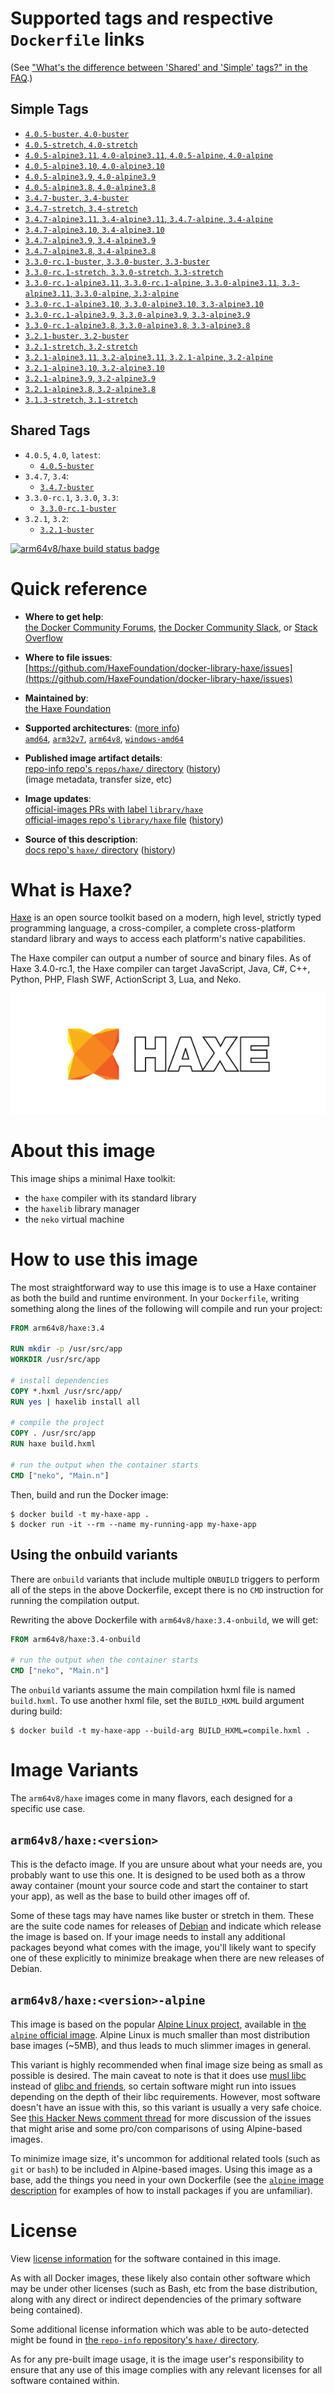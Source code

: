 <!--

********************************************************************************

WARNING:

    DO NOT EDIT "haxe/README.md"

    IT IS AUTO-GENERATED

    (from the other files in "haxe/" combined with a set of templates)

********************************************************************************

-->

# Supported tags and respective `Dockerfile` links

(See ["What's the difference between 'Shared' and 'Simple' tags?" in the FAQ](https://github.com/docker-library/faq#whats-the-difference-between-shared-and-simple-tags).)

## Simple Tags

-	[`4.0.5-buster`, `4.0-buster`](https://github.com/HaxeFoundation/docker-library-haxe/blob/38b1ceb14a5692ae2c655c056baaff79d963da33/4.0/buster/Dockerfile)
-	[`4.0.5-stretch`, `4.0-stretch`](https://github.com/HaxeFoundation/docker-library-haxe/blob/38b1ceb14a5692ae2c655c056baaff79d963da33/4.0/stretch/Dockerfile)
-	[`4.0.5-alpine3.11`, `4.0-alpine3.11`, `4.0.5-alpine`, `4.0-alpine`](https://github.com/HaxeFoundation/docker-library-haxe/blob/c06030895887da79e312f97bb434ca0f0e0f7f22/4.0/alpine3.11/Dockerfile)
-	[`4.0.5-alpine3.10`, `4.0-alpine3.10`](https://github.com/HaxeFoundation/docker-library-haxe/blob/38b1ceb14a5692ae2c655c056baaff79d963da33/4.0/alpine3.10/Dockerfile)
-	[`4.0.5-alpine3.9`, `4.0-alpine3.9`](https://github.com/HaxeFoundation/docker-library-haxe/blob/38b1ceb14a5692ae2c655c056baaff79d963da33/4.0/alpine3.9/Dockerfile)
-	[`4.0.5-alpine3.8`, `4.0-alpine3.8`](https://github.com/HaxeFoundation/docker-library-haxe/blob/38b1ceb14a5692ae2c655c056baaff79d963da33/4.0/alpine3.8/Dockerfile)
-	[`3.4.7-buster`, `3.4-buster`](https://github.com/HaxeFoundation/docker-library-haxe/blob/b62c53f203ae20f2b3dcc1af2881ccab602a4fe1/3.4/buster/Dockerfile)
-	[`3.4.7-stretch`, `3.4-stretch`](https://github.com/HaxeFoundation/docker-library-haxe/blob/b62c53f203ae20f2b3dcc1af2881ccab602a4fe1/3.4/stretch/Dockerfile)
-	[`3.4.7-alpine3.11`, `3.4-alpine3.11`, `3.4.7-alpine`, `3.4-alpine`](https://github.com/HaxeFoundation/docker-library-haxe/blob/c06030895887da79e312f97bb434ca0f0e0f7f22/3.4/alpine3.11/Dockerfile)
-	[`3.4.7-alpine3.10`, `3.4-alpine3.10`](https://github.com/HaxeFoundation/docker-library-haxe/blob/b62c53f203ae20f2b3dcc1af2881ccab602a4fe1/3.4/alpine3.10/Dockerfile)
-	[`3.4.7-alpine3.9`, `3.4-alpine3.9`](https://github.com/HaxeFoundation/docker-library-haxe/blob/b62c53f203ae20f2b3dcc1af2881ccab602a4fe1/3.4/alpine3.9/Dockerfile)
-	[`3.4.7-alpine3.8`, `3.4-alpine3.8`](https://github.com/HaxeFoundation/docker-library-haxe/blob/b62c53f203ae20f2b3dcc1af2881ccab602a4fe1/3.4/alpine3.8/Dockerfile)
-	[`3.3.0-rc.1-buster`, `3.3.0-buster`, `3.3-buster`](https://github.com/HaxeFoundation/docker-library-haxe/blob/b62c53f203ae20f2b3dcc1af2881ccab602a4fe1/3.3/buster/Dockerfile)
-	[`3.3.0-rc.1-stretch`, `3.3.0-stretch`, `3.3-stretch`](https://github.com/HaxeFoundation/docker-library-haxe/blob/b62c53f203ae20f2b3dcc1af2881ccab602a4fe1/3.3/stretch/Dockerfile)
-	[`3.3.0-rc.1-alpine3.11`, `3.3.0-rc.1-alpine`, `3.3.0-alpine3.11`, `3.3-alpine3.11`, `3.3.0-alpine`, `3.3-alpine`](https://github.com/HaxeFoundation/docker-library-haxe/blob/c06030895887da79e312f97bb434ca0f0e0f7f22/3.3/alpine3.11/Dockerfile)
-	[`3.3.0-rc.1-alpine3.10`, `3.3.0-alpine3.10`, `3.3-alpine3.10`](https://github.com/HaxeFoundation/docker-library-haxe/blob/b62c53f203ae20f2b3dcc1af2881ccab602a4fe1/3.3/alpine3.10/Dockerfile)
-	[`3.3.0-rc.1-alpine3.9`, `3.3.0-alpine3.9`, `3.3-alpine3.9`](https://github.com/HaxeFoundation/docker-library-haxe/blob/b62c53f203ae20f2b3dcc1af2881ccab602a4fe1/3.3/alpine3.9/Dockerfile)
-	[`3.3.0-rc.1-alpine3.8`, `3.3.0-alpine3.8`, `3.3-alpine3.8`](https://github.com/HaxeFoundation/docker-library-haxe/blob/b62c53f203ae20f2b3dcc1af2881ccab602a4fe1/3.3/alpine3.8/Dockerfile)
-	[`3.2.1-buster`, `3.2-buster`](https://github.com/HaxeFoundation/docker-library-haxe/blob/b62c53f203ae20f2b3dcc1af2881ccab602a4fe1/3.2/buster/Dockerfile)
-	[`3.2.1-stretch`, `3.2-stretch`](https://github.com/HaxeFoundation/docker-library-haxe/blob/b62c53f203ae20f2b3dcc1af2881ccab602a4fe1/3.2/stretch/Dockerfile)
-	[`3.2.1-alpine3.11`, `3.2-alpine3.11`, `3.2.1-alpine`, `3.2-alpine`](https://github.com/HaxeFoundation/docker-library-haxe/blob/c06030895887da79e312f97bb434ca0f0e0f7f22/3.2/alpine3.11/Dockerfile)
-	[`3.2.1-alpine3.10`, `3.2-alpine3.10`](https://github.com/HaxeFoundation/docker-library-haxe/blob/b62c53f203ae20f2b3dcc1af2881ccab602a4fe1/3.2/alpine3.10/Dockerfile)
-	[`3.2.1-alpine3.9`, `3.2-alpine3.9`](https://github.com/HaxeFoundation/docker-library-haxe/blob/b62c53f203ae20f2b3dcc1af2881ccab602a4fe1/3.2/alpine3.9/Dockerfile)
-	[`3.2.1-alpine3.8`, `3.2-alpine3.8`](https://github.com/HaxeFoundation/docker-library-haxe/blob/b62c53f203ae20f2b3dcc1af2881ccab602a4fe1/3.2/alpine3.8/Dockerfile)
-	[`3.1.3-stretch`, `3.1-stretch`](https://github.com/HaxeFoundation/docker-library-haxe/blob/b62c53f203ae20f2b3dcc1af2881ccab602a4fe1/3.1/stretch/Dockerfile)

## Shared Tags

-	`4.0.5`, `4.0`, `latest`:
	-	[`4.0.5-buster`](https://github.com/HaxeFoundation/docker-library-haxe/blob/38b1ceb14a5692ae2c655c056baaff79d963da33/4.0/buster/Dockerfile)
-	`3.4.7`, `3.4`:
	-	[`3.4.7-buster`](https://github.com/HaxeFoundation/docker-library-haxe/blob/b62c53f203ae20f2b3dcc1af2881ccab602a4fe1/3.4/buster/Dockerfile)
-	`3.3.0-rc.1`, `3.3.0`, `3.3`:
	-	[`3.3.0-rc.1-buster`](https://github.com/HaxeFoundation/docker-library-haxe/blob/b62c53f203ae20f2b3dcc1af2881ccab602a4fe1/3.3/buster/Dockerfile)
-	`3.2.1`, `3.2`:
	-	[`3.2.1-buster`](https://github.com/HaxeFoundation/docker-library-haxe/blob/b62c53f203ae20f2b3dcc1af2881ccab602a4fe1/3.2/buster/Dockerfile)

[![arm64v8/haxe build status badge](https://img.shields.io/jenkins/s/https/doi-janky.infosiftr.net/job/multiarch/job/arm64v8/job/haxe.svg?label=arm64v8/haxe%20%20build%20job)](https://doi-janky.infosiftr.net/job/multiarch/job/arm64v8/job/haxe/)

# Quick reference

-	**Where to get help**:  
	[the Docker Community Forums](https://forums.docker.com/), [the Docker Community Slack](http://dockr.ly/slack), or [Stack Overflow](https://stackoverflow.com/search?tab=newest&q=docker)

-	**Where to file issues**:  
	[https://github.com/HaxeFoundation/docker-library-haxe/issues](https://github.com/HaxeFoundation/docker-library-haxe/issues)

-	**Maintained by**:  
	[the Haxe Foundation](https://github.com/HaxeFoundation/docker-library-haxe)

-	**Supported architectures**: ([more info](https://github.com/docker-library/official-images#architectures-other-than-amd64))  
	[`amd64`](https://hub.docker.com/r/amd64/haxe/), [`arm32v7`](https://hub.docker.com/r/arm32v7/haxe/), [`arm64v8`](https://hub.docker.com/r/arm64v8/haxe/), [`windows-amd64`](https://hub.docker.com/r/winamd64/haxe/)

-	**Published image artifact details**:  
	[repo-info repo's `repos/haxe/` directory](https://github.com/docker-library/repo-info/blob/master/repos/haxe) ([history](https://github.com/docker-library/repo-info/commits/master/repos/haxe))  
	(image metadata, transfer size, etc)

-	**Image updates**:  
	[official-images PRs with label `library/haxe`](https://github.com/docker-library/official-images/pulls?q=label%3Alibrary%2Fhaxe)  
	[official-images repo's `library/haxe` file](https://github.com/docker-library/official-images/blob/master/library/haxe) ([history](https://github.com/docker-library/official-images/commits/master/library/haxe))

-	**Source of this description**:  
	[docs repo's `haxe/` directory](https://github.com/docker-library/docs/tree/master/haxe) ([history](https://github.com/docker-library/docs/commits/master/haxe))

# What is Haxe?

[Haxe](https://haxe.org) is an open source toolkit based on a modern, high level, strictly typed programming language, a cross-compiler, a complete cross-platform standard library and ways to access each platform's native capabilities.

The Haxe compiler can output a number of source and binary files. As of Haxe 3.4.0-rc.1, the Haxe compiler can target JavaScript, Java, C#, C++, Python, PHP, Flash SWF, ActionScript 3, Lua, and Neko.

![logo](https://raw.githubusercontent.com/docker-library/docs/8ae987dec04fb5ecc15adcba1f9d62b40d0d3ec2/haxe/logo.png)

# About this image

This image ships a minimal Haxe toolkit:

-	the `haxe` compiler with its standard library
-	the `haxelib` library manager
-	the `neko` virtual machine

# How to use this image

The most straightforward way to use this image is to use a Haxe container as both the build and runtime environment. In your `Dockerfile`, writing something along the lines of the following will compile and run your project:

```dockerfile
FROM arm64v8/haxe:3.4

RUN mkdir -p /usr/src/app
WORKDIR /usr/src/app

# install dependencies
COPY *.hxml /usr/src/app/
RUN yes | haxelib install all

# compile the project
COPY . /usr/src/app
RUN haxe build.hxml

# run the output when the container starts
CMD ["neko", "Main.n"]
```

Then, build and run the Docker image:

```console
$ docker build -t my-haxe-app .
$ docker run -it --rm --name my-running-app my-haxe-app
```

## Using the onbuild variants

There are `onbuild` variants that include multiple `ONBUILD` triggers to perform all of the steps in the above Dockerfile, except there is no `CMD` instruction for running the compilation output.

Rewriting the above Dockerfile with `arm64v8/haxe:3.4-onbuild`, we will get:

```dockerfile
FROM arm64v8/haxe:3.4-onbuild

# run the output when the container starts
CMD ["neko", "Main.n"]
```

The `onbuild` variants assume the main compilation hxml file is named `build.hxml`. To use another hxml file, set the `BUILD_HXML` build argument during build:

```console
$ docker build -t my-haxe-app --build-arg BUILD_HXML=compile.hxml .
```

# Image Variants

The `arm64v8/haxe` images come in many flavors, each designed for a specific use case.

## `arm64v8/haxe:<version>`

This is the defacto image. If you are unsure about what your needs are, you probably want to use this one. It is designed to be used both as a throw away container (mount your source code and start the container to start your app), as well as the base to build other images off of.

Some of these tags may have names like buster or stretch in them. These are the suite code names for releases of [Debian](https://wiki.debian.org/DebianReleases) and indicate which release the image is based on. If your image needs to install any additional packages beyond what comes with the image, you'll likely want to specify one of these explicitly to minimize breakage when there are new releases of Debian.

## `arm64v8/haxe:<version>-alpine`

This image is based on the popular [Alpine Linux project](http://alpinelinux.org), available in [the `alpine` official image](https://hub.docker.com/_/alpine). Alpine Linux is much smaller than most distribution base images (~5MB), and thus leads to much slimmer images in general.

This variant is highly recommended when final image size being as small as possible is desired. The main caveat to note is that it does use [musl libc](http://www.musl-libc.org) instead of [glibc and friends](http://www.etalabs.net/compare_libcs.html), so certain software might run into issues depending on the depth of their libc requirements. However, most software doesn't have an issue with this, so this variant is usually a very safe choice. See [this Hacker News comment thread](https://news.ycombinator.com/item?id=10782897) for more discussion of the issues that might arise and some pro/con comparisons of using Alpine-based images.

To minimize image size, it's uncommon for additional related tools (such as `git` or `bash`) to be included in Alpine-based images. Using this image as a base, add the things you need in your own Dockerfile (see the [`alpine` image description](https://hub.docker.com/_/alpine/) for examples of how to install packages if you are unfamiliar).

# License

View [license information](https://haxe.org/foundation/open-source.html) for the software contained in this image.

As with all Docker images, these likely also contain other software which may be under other licenses (such as Bash, etc from the base distribution, along with any direct or indirect dependencies of the primary software being contained).

Some additional license information which was able to be auto-detected might be found in [the `repo-info` repository's `haxe/` directory](https://github.com/docker-library/repo-info/tree/master/repos/haxe).

As for any pre-built image usage, it is the image user's responsibility to ensure that any use of this image complies with any relevant licenses for all software contained within.

